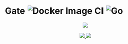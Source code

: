 # Gate ![Docker Image CI](https://github.com/cresenity/gate/actions/workflows/docker-image.yml/badge.svg?branch=main) ![Go](https://github.com/cresenity/gate/actions/workflows/go.yml/badge.svg)

<p align="center">
	<img src="http://cresenity.com/application/crweb/default/media/img/favico-apple.png">
	<br><br>
	<a href="https://hub.docker.com/repository/docker/haristhohir/gate">
		<img src="https://img.shields.io/docker/stars/haristhohir/gate.svg?style=for-the-badge">
	</a>
	<a href="https://hub.docker.com/repository/docker/haristhohir/gate">
		<img src="https://img.shields.io/docker/pulls/haristhohir/gate.svg?style=for-the-badge">
	</a>
</p>
